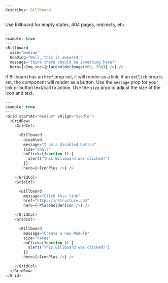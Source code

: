 ```yaml
---
describes: Billboard
---
```


Use Billboard for empty states, 404 pages, redirects, etc.

```js
---
example: true
---
<Billboard
  size="medium"
  heading="Well, this is awkward."
  message="Think there should be something here?"
  hero={<Img src={placeholderImage(900, 500)} />} />
```

If Billboard has an `href` prop set, it will render as a link;
if an `onClick` prop is set, the component will render as a button.
Use the `message` prop for your link or button text/call to action.
Use the `size` prop to adjust the size of the icon and text.

```js
---
example: true
---
<Grid startAt="medium" vAlign="middle">
  <GridRow>
    <GridCol>

      <Billboard
        disabled
        message="I am a disabled button"
        size="small"
        onClick={function () {
          alert("This Billboard was clicked!")
        }}
        hero={<IconPlus />} />

    </GridCol>
    <GridCol>

      <Billboard
        message="Click this link"
        href="http://instructure.com"
        hero={<PlaceholderIcon />} />

    </GridCol>
    <GridCol>

      <Billboard
        message="Create a new Module"
        size="large"
        onClick={function () {
          alert("This Billboard was clicked!")
        }}
        hero={<IconPlus />} />

    </GridCol>
  </GridRow>
</Grid>
```
